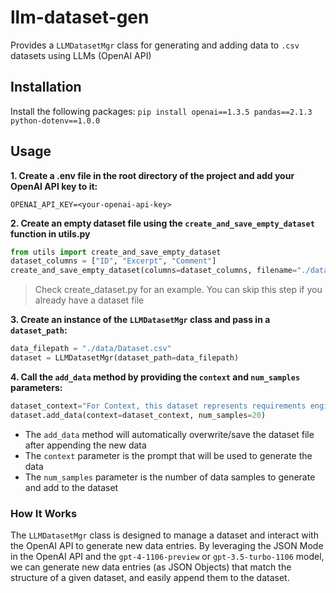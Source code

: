 # llm-dataset-gen
Provides a `LLMDatasetMgr` class for generating and adding data to `.csv` datasets using LLMs (OpenAI API)

## Installation
Install the following packages:
`pip install openai==1.3.5 pandas==2.1.3 python-dotenv==1.0.0`

## Usage
**1. Create a .env file in the root directory of the project and add your OpenAI API key to it:**
```
OPENAI_API_KEY=<your-openai-api-key>
```
**2. Create an empty dataset file using the `create_and_save_empty_dataset` function in utils.py**
```python
from utils import create_and_save_empty_dataset
dataset_columns = ["ID", "Excerpt", "Comment"]
create_and_save_empty_dataset(columns=dataset_columns, filename="./data/Dataset.csv")
```
> Check create_dataset.py for an example. You can skip this step if you already have a dataset file

**3. Create an instance of the `LLMDatasetMgr` class and pass in a `dataset_path`:**
```python
data_filepath = "./data/Dataset.csv"
dataset = LLMDatasetMgr(dataset_path=data_filepath)
```
**4. Call the `add_data` method by providing the `context` and `num_samples` parameters:**
```python
dataset_context="For Context, this dataset represents requirements engineering excerpts and their corresponding Language Construct (LC) and Language Quality (LQ) codings"
dataset.add_data(context=dataset_context, num_samples=20)
```
- The `add_data` method will automatically overwrite/save the dataset file after appending the new data
- The `context` parameter is the prompt that will be used to generate the data
- The `num_samples` parameter is the number of data samples to generate and add to the dataset

### How It Works
The `LLMDatasetMgr` class is designed to manage a dataset and interact with the OpenAI API to generate new data entries. By leveraging the JSON Mode in the OpenAI API and the `gpt-4-1106-preview` or `gpt-3.5-turbo-1106` model, we can generate new data entries (as JSON Objects) that match the structure of a given dataset, and easily append them to the dataset.

